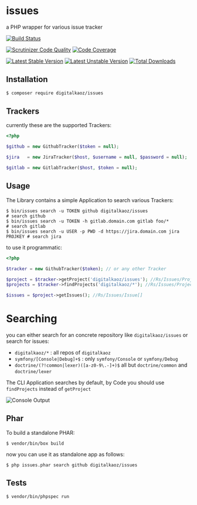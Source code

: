 issues
======

a PHP wrapper for various issue tracker

[![Build Status](https://travis-ci.org/digitalkaoz/issues.svg?branch=master)](https://travis-ci.org/digitalkaoz/issues)

[![Scrutinizer Code Quality](https://scrutinizer-ci.com/g/digitalkaoz/issues/badges/quality-score.png?b=master)](https://scrutinizer-ci.com/g/digitalkaoz/issues/?branch=master)
[![Code Coverage](https://scrutinizer-ci.com/g/digitalkaoz/issues/badges/coverage.png?b=master)](https://scrutinizer-ci.com/g/digitalkaoz/issues/?branch=master)

[![Latest Stable Version](https://poser.pugx.org/digitalkaoz/issues/version.svg)](https://packagist.org/packages/digitalkaoz/issues)
[![Latest Unstable Version](https://poser.pugx.org/digitalkaoz/issues/v/unstable.svg)](//packagist.org/packages/digitalkaoz/issues) 
[![Total Downloads](https://poser.pugx.org/digitalkaoz/issues/downloads.svg)](https://packagist.org/packages/digitalkaoz/issues)


Installation
------------

```bash
$ composer require digitalkaoz/issues
```

Trackers
--------

currently these are the supported Trackers:

```php
<?php

$github = new GithubTracker($token = null);

$jira   = new JiraTracker($host, $username = null, $password = null);

$gitlab = new GitlabTracker($host, $token = null);
```


Usage
-----

The Library contains a simple Application to search various Trackers:

```
$ bin/issues search -u TOKEN github digitalkaoz/issues                     # search github
$ bin/issues search -u TOKEN -h gitlab.domain.com gitlab foo/*             # search gitlab
$ bin/issues search -u USER -p PWD -d https://jira.domain.com jira PROJKEY # search jira
```

to use it programmatic:

```php
<?php

$tracker = new GithubTracker($token); // or any other Tracker

$project = $tracker->getProject('digitalkaoz/issues'); //Rs/Issues/Project
$projects = $tracker->findProjects('digitalkaoz/*'); //Rs/Issues/Project[]

$issues = $project->getIssues(); //Rs/Issues/Issue[]
```

Searching
=========

you can either search for an concrete repository like `digitalkaoz/issues` or search for issues:

* `digitalkaoz/*` : all repos of `digitalkaoz`
* `symfony/[Console|Debug]+$` : only `symfony/Console` or `symfony/Debug`
* `doctrine/(?!common|lexer)([a-z0-9\.-]+)$` all but `doctrine/common` and `doctrine/lexer`

The CLI Application searches by default, by Code you should use `findProjects` instead of `getProject`

![Console Output](http://i57.tinypic.com/vrgfg2.png)

Phar
----

To build a standalone PHAR:

```
$ vendor/bin/box build
```

now you can use it as standalone app as follows:

```
$ php issues.phar search github digitalkaoz/issues
```

Tests
-----

```
$ vendor/bin/phpspec run
```
